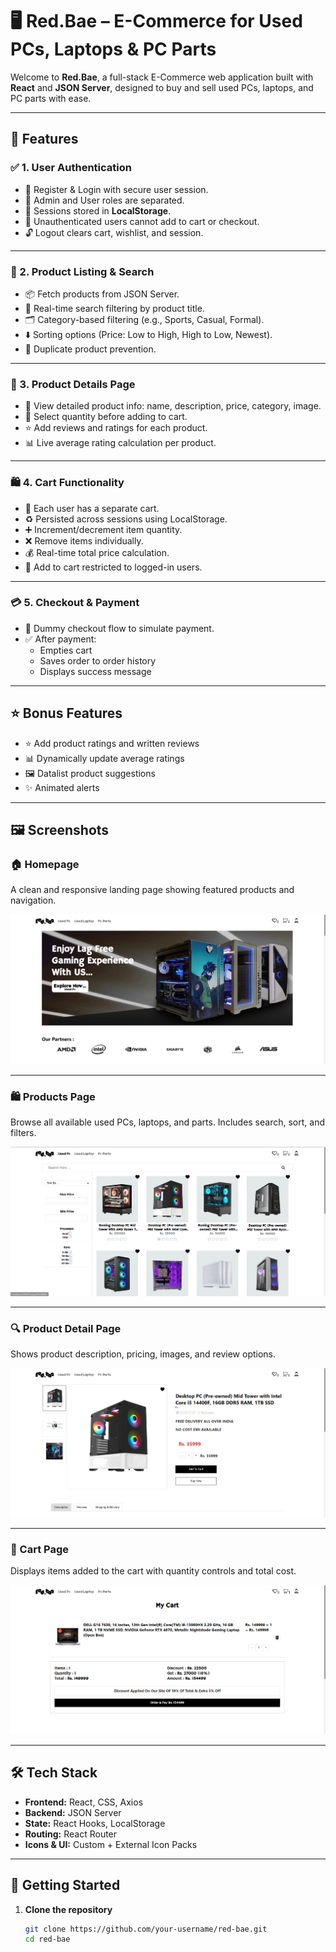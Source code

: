 # 🖥️ Red.Bae – E-Commerce for Used PCs, Laptops & PC Parts

Welcome to **Red.Bae**, a full-stack E-Commerce web application built with **React** and **JSON Server**, designed to buy and sell used PCs, laptops, and PC parts with ease.

---

## 🚀 Features

### ✅ 1. User Authentication

- 🔐 Register & Login with secure user session.
- 👑 Admin and User roles are separated.
- 🧠 Sessions stored in **LocalStorage**.
- 🚫 Unauthenticated users cannot add to cart or checkout.
- 🔓 Logout clears cart, wishlist, and session.

---

### 🛒 2. Product Listing & Search

- 📦 Fetch products from JSON Server.
- 🔎 Real-time search filtering by product title.
- 🗂️ Category-based filtering (e.g., Sports, Casual, Formal).
- ⬇️ Sorting options (Price: Low to High, High to Low, Newest).
- 🛑 Duplicate product prevention.

---

### 🧾 3. Product Details Page

- 📘 View detailed product info: name, description, price, category, image.
- 🔢 Select quantity before adding to cart.
- ⭐ Add reviews and ratings for each product.
- 📊 Live average rating calculation per product.

---

### 🛍️ 4. Cart Functionality

- 🧑 Each user has a separate cart.
- ♻️ Persisted across sessions using LocalStorage.
- ➕ Increment/decrement item quantity.
- ❌ Remove items individually.
- 💰 Real-time total price calculation.
- 🔐 Add to cart restricted to logged-in users.

---

### 💳 5. Checkout & Payment

- 🧾 Dummy checkout flow to simulate payment.
- ✅ After payment:
  - Empties cart
  - Saves order to order history
  - Displays success message

---

## ⭐ Bonus Features

- ⭐ Add product ratings and written reviews
- 📊 Dynamically update average ratings
- 🖼️ Datalist product suggestions
- ✨ Animated alerts


---

## 🖼️ Screenshots

### 🏠 Homepage  
A clean and responsive landing page showing featured products and navigation.

![Homepage](./ScreenShots/2.png)

---

### 🛍️ Products Page  
Browse all available used PCs, laptops, and parts. Includes search, sort, and filters.

![Products](./ScreenShots/3.png)

---

### 🔍 Product Detail Page  
Shows product description, pricing, images, and review options.

![Product Detail](./ScreenShots/4.png)

---

### 🛒 Cart Page  
Displays items added to the cart with quantity controls and total cost.

![Cart](./ScreenShots/1.png)

---

## 🛠️ Tech Stack

- **Frontend:** React, CSS, Axios  
- **Backend:** JSON Server  
- **State:** React Hooks, LocalStorage  
- **Routing:** React Router  
- **Icons & UI:** Custom + External Icon Packs  

---

## 🏁 Getting Started

1. **Clone the repository**
   ```bash
   git clone https://github.com/your-username/red-bae.git
   cd red-bae
